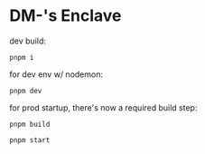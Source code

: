 # DM-'s Enclave

dev build:

```shell
pnpm i
```

for dev env w/ nodemon:

```shell
pnpm dev
```

for prod startup, there's now a required build step:

```shell
pnpm build
```

```shell
pnpm start
```
